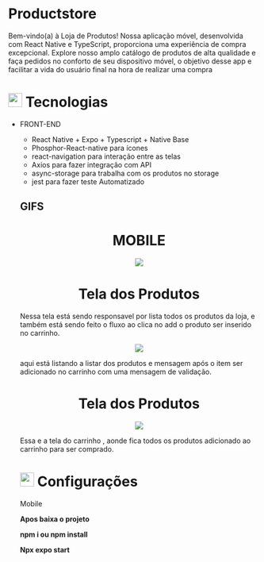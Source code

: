 # Productstore
Bem-vindo(a) à Loja de Produtos! Nossa aplicação móvel, desenvolvida com React Native e TypeScript, proporciona uma experiência de compra excepcional. Explore nosso amplo catálogo de produtos de alta qualidade e faça pedidos no conforto de seu dispositivo móvel, o objetivo desse app e facilitar a vida do usuário final na hora de realizar uma compra

## <h1><img src="https://github.githubassets.com/images/icons/emoji/unicode/1f4bb.png" width="28px"/> Tecnologias</h1>
<ul>
<li>
FRONT-END

<div>
<ul>
<li>React Native + Expo + Typescript + Native Base</li>
<li>Phosphor-React-native para ícones</li>
<li>react-navigation para interação entre as telas</li>
<li>Axios para fazer integração com API</li>
<li>async-storage para trabalha com os produtos no storage</li>
<li>jest para fazer teste Automatizado</li>
<ul>
</li>
</ul>
<ul>
</div>


## GIFS
  
<div align="center">
<h1>
MOBILE
</h1>
</div>
 
<div align="center">
<img src="https://user-images.githubusercontent.com/54017816/279569802-130460ef-8ba3-4f6b-bc11-5de00f218ee3.jpg" />
</div>

<div align="center">
<h1>
Tela dos Produtos
</h1>
</div>

Nessa tela está sendo responsavel por lista todos os produtos da loja, e também está sendo feito o fluxo ao clica no add o produto ser inserido no carrinho.

<div align="center">
<img src="https://user-images.githubusercontent.com/54017816/279569994-f0d8074f-8e82-41a6-af6e-64e12ea33702.jpg"  align="center"/>
</div>

aqui está listando a listar dos produtos e mensagem após o item ser adicionado no carrinho com uma mensagem de validação.

<div align="center">
<h1>
Tela dos Produtos
</h1>
</div>
<div align="center">
<img src="https://user-images.githubusercontent.com/54017816/279570098-11e21312-b48c-4ab4-829b-b9c70ba106fd.jpg" align="center"/>
</div>

Essa e a tela do carrinho , aonde fica todos os produtos adicionado ao carrinho para ser comprado.


## <h1><img src="https://github.githubassets.com/images/icons/emoji/unicode/1f4bb.png" width="28px"/> Configurações</h1>


Mobile

<strong>Apos baixa o projeto</strong>

<strong>npm i ou npm install</strong>

<strong>Npx expo start</strong>
